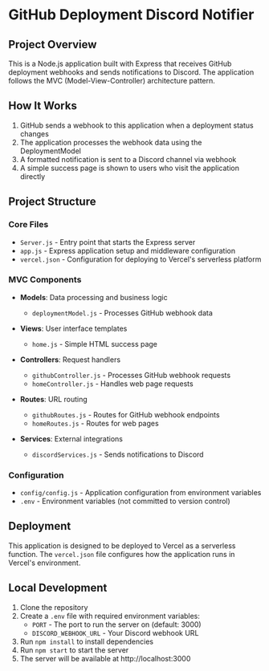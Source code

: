 # GitHub Deployment Discord Notifier

## Project Overview

This is a Node.js application built with Express that receives GitHub deployment webhooks and sends notifications to Discord. The application follows the MVC (Model-View-Controller) architecture pattern.

## How It Works

1. GitHub sends a webhook to this application when a deployment status changes
2. The application processes the webhook data using the DeploymentModel
3. A formatted notification is sent to a Discord channel via webhook
4. A simple success page is shown to users who visit the application directly

## Project Structure

### Core Files
- `Server.js` - Entry point that starts the Express server
- `app.js` - Express application setup and middleware configuration
- `vercel.json` - Configuration for deploying to Vercel's serverless platform

### MVC Components
- **Models**: Data processing and business logic
  - `deploymentModel.js` - Processes GitHub webhook data
  
- **Views**: User interface templates
  - `home.js` - Simple HTML success page
  
- **Controllers**: Request handlers
  - `githubController.js` - Processes GitHub webhook requests
  - `homeController.js` - Handles web page requests
  
- **Routes**: URL routing
  - `githubRoutes.js` - Routes for GitHub webhook endpoints
  - `homeRoutes.js` - Routes for web pages
  
- **Services**: External integrations
  - `discordServices.js` - Sends notifications to Discord

### Configuration
- `config/config.js` - Application configuration from environment variables
- `.env` - Environment variables (not committed to version control)

## Deployment

This application is designed to be deployed to Vercel as a serverless function. The `vercel.json` file configures how the application runs in Vercel's environment.

## Local Development

1. Clone the repository
2. Create a `.env` file with required environment variables:
   - `PORT` - The port to run the server on (default: 3000)
   - `DISCORD_WEBHOOK_URL` - Your Discord webhook URL
3. Run `npm install` to install dependencies
4. Run `npm start` to start the server
5. The server will be available at http://localhost:3000